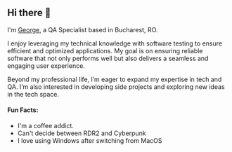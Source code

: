 ## Hi there 👋
I'm [George](https://github.com/GeorgeMarian01), a QA Specialist based in Bucharest, RO.

I enjoy leveraging my technical knowledge with software testing to ensure efficient and optimized applications. My goal is on ensuring reliable software that not only performs well but also delivers a seamless and engaging user experience.

Beyond my professional life, I’m eager to expand my expertise in tech and QA. I’m also interested in developing side projects and exploring new ideas in the tech space.

#### Fun Facts:
- I'm a coffee addict.
- Can't decide between RDR2 and Cyberpunk
- I love using Windows after switching from MacOS
